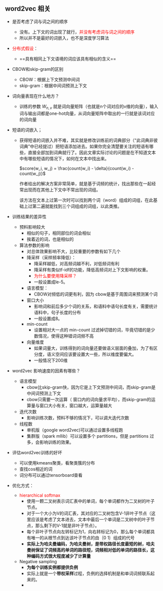 ## word2vec 相关

+ 是否考虑了词与词之间的顺序

  + 没有。上下文的词出现了就行，<font color=red>并没有考虑词与词之间的顺序</font>
  + 所以并不是最好的词嵌入，也不是深度学习算法

+ <font color=red>分布式假设</font>：

  + ==具有相同上下文语境的词应该具有相似的含义==

+ CBOW和skip-gram的区别

  + CBOW：根据上下文预测中间词
  + skip-gram：根据中间词预测上下文

+ 词向量表现在什么地方？

  + 训练的参数 $W_{n,v}$ 就是词向量矩阵（也就是n个词对应的v维的向量），输入词与输出词都是one-hot向量，从词向量矩阵中取出的一行就是该词对应的词向量

+ 短语的词嵌入；

  + 获得短语的词嵌入并不难，其实就是修改训练前的词典部分（“此词典非彼词典”中已经提过）把短语添加进去。如果你完全清楚要关注的短语有哪些，直接全部加到词典就行了。因此文章实际讨论的问题是在不知道文本中有哪些短语的情况下，如何在文本中找出来。

    $score(w_i, w_j) = \frac{count(w_i) - \delta}{count(w_i) - count(w_j)}$

    作者给出的解决方案非常简单，就是基于词频的统计，找出那些在一起经常出现而在其他上下文中不常出现的词组。

    该方法在文本上过第一次时可以找到两个词（word）组成的词组，在此基础上过第二遍就能找到三个词组成的词组，以此类推。
  
+ 训练结果的差异性

  + 预料影响较大
    + 相似的句子，相同部位的词会相似
    + 挨着近的词，也是相似的
  + 算法参数的影响
    + 对总体效果影响不大，比较重要的参数有如下几个
    + 降采样（采样频率降低）：
      + 降采样越低，对高频词越不利，对低频词有利
      + 降采样有类似tf-idf的功能，降低高频词对上下文影响的权重。
      + <font color=red>为什么要使用降采样？</font>
      + 一般设置成le-5。
    + 语言模型：
      + CBOW对频低的词更有利，因为 cbow是基于周围词来预测某个词
    + 窗口大小
      + 影响词和前后多少个词的关系，和语料中语句长度有关，需要统计语料中，句子长度的分布
      + 一般设置成8。
    + min-count
      + 设置相对大一点的 min-count 过滤掉切错的词，毕竟切错的是少数情况，使得这种错词词频不高
    + 向量维度
      + 如果词量大，训练得到的词向量还要做语义层面的叠加，为了有区分度，语义空间应该要设置大一些，所以维度要偏大。
      + 一般情况下200维

+ word2vec 影响速度的因素有哪些？

  + 语言模型
    + cbow比skip-gram快，因为它是上下文预测中间词，而skip-gram是中间词预测上下文
    + cbow只需要一次运算（ 窗口内的词向量求平均），而skip-gram的运算量与窗口大小有关，窗口越大，运算量越大
  + 迭代次数
    + 影响训练次数，预料不够的情况下，可以调大迭代次数
  + 线程数
    + 单机版（google word2vec)可以通过设置多线程跑
    + 集群版（spark mllib）可以设置多个 partitions，但是 partitions 过多，会影响训练的效果。

+ 评估word2vec训练的好坏

  + 可以使用kmeans聚类，看聚类簇的分布
  + 查找cos相近的词
  + 词分布可以通过tensorboard查看
  
+ 优化方式：

  + <font color=red>hierarchical softmax</font>
    + 使用一颗二叉树表示词汇表中的单词，每个单词都作为二叉树的叶子节点。
    + 对于一个大小为V的词汇表，其对应的二叉树包含V-1非叶子节点（这里应该是考虑了文本进去，文本中最后一个单词是二叉树中的叶子节点，那么剩下的V-1就是非叶子节点）。
    + 每个非叶子节点向左转标记为1，向右转标记为0，那么每个单词都具有唯一的从根节点到达该叶子节点的由｛0 1｝组成的代号
    + **实际上为哈夫曼编码，为哈夫曼树，是带权路径长度最短的树，哈夫曼树保证了词频高的单词的路径短，词频相对低的单词的路径长，这种编码方式很大程度减少了计算量**
  + Negative sampling
    + **为每个训练实例都提供负例**
    + 实际上就是一个**带权采样**过程，负例的选择机制是和单词词频联系起来的。
    + 